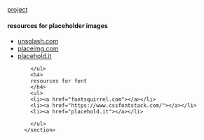 <section>
        <a href="https://eche24.github.io/portfolio-website/">project</a>
        <h4>
        resources for placeholder images
        </h4>
        <ul>
        <li><a href="unsplash.com">unsplash.com</a></li>
        <li><a href="placeimg.com">placeimg.com</a></li>
        <li><a href="placehold.it">placehold.it</a></li>
       
        </ul>
        <h4>
        resources for font
        </h4>
        <ul>
        <li><a href="fontsquirrel.com"></a></li>
        <li><a href="https://www.cssfontstack.com/"></a></li>
        <li><a href="placehold.it"></a></li>
       
        </ul>
      </section>